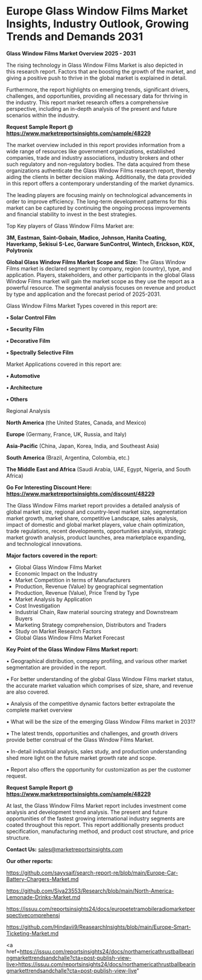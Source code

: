 # Europe Glass Window Films Market Insights, Industry Outlook, Growing Trends and Demands 2031

<Strong> Glass Window Films Market Overview 2025 - 2031</strong>

The rising technology in Glass Window Films Market is also depicted in this research report. Factors that are boosting the growth of the market, and giving a positive push to thrive in the global market is explained in detail.

Furthermore, the report highlights on emerging trends, significant drivers, challenges, and opportunities, providing all necessary data for thriving in the industry. This report market research offers a comprehensive perspective, including an in-depth analysis of the present and future scenarios within the industry.

<strong>Request Sample Report @ <a href=https://www.marketreportsinsights.com/sample/48229>https://www.marketreportsinsights.com/sample/48229</a></strong>

The market overview included in this report provides information from a wide range of resources like government organizations, established companies, trade and industry associations, industry brokers and other such regulatory and non-regulatory bodies. The data acquired from these organizations authenticate the Glass Window Films research report, thereby aiding the clients in better decision making. Additionally, the data provided in this report offers a contemporary understanding of the market dynamics.

The leading players are focusing mainly on technological advancements in order to improve efficiency. The long-term development patterns for this market can be captured by continuing the ongoing process improvements and financial stability to invest in the best strategies.

Top Key players of Glass Window Films Market are:

<strong>3M, Eastman, Saint-Gobain, Madico, Johnson, Hanita Coating, Haverkamp, Sekisui S-Lec, Garware SunControl, Wintech, Erickson, KDX, Polytronix</strong>

<strong><b>Global Glass Window Films Market Scope and Size:</b></strong>
The Glass Window Films market is declared segment by company, region (country), type, and application. Players, stakeholders, and other participants in the global Glass Window Films market will gain the market scope as they use the report as a powerful resource. The segmental analysis focuses on revenue and product by type and application and the forecast period of 2025-2031.

Glass Window Films Market Types covered in this report are:

<strong>•  Solar Control Film

•  Security Film

•  Decorative Film

•  Spectrally Selective Film</strong>

Market Applications covered in this report are:

<strong>•  Automotive

•  Architecture

•  Others</strong> 

Regional Analysis

<strong>North America</strong> (the United States, Canada, and Mexico)

<strong>Europe</strong> (Germany, France, UK, Russia, and Italy)

<strong>Asia-Pacific</strong> (China, Japan, Korea, India, and Southeast Asia)

<strong>South America</strong> (Brazil, Argentina, Colombia, etc.)

<strong>The Middle East and Africa</strong> (Saudi Arabia, UAE, Egypt, Nigeria, and South Africa)

<strong>Go For Interesting Discount Here: <a href=https://www.marketreportsinsights.com/discount/48229>https://www.marketreportsinsights.com/discount/48229</a></strong>

The Glass Window Films market report provides a detailed analysis of global market size, regional and country-level market size, segmentation market growth, market share, competitive Landscape, sales analysis, impact of domestic and global market players, value chain optimization, trade regulations, recent developments, opportunities analysis, strategic market growth analysis, product launches, area marketplace expanding, and technological innovations.

<strong><b>Major factors covered in the report:</b></strong>
<ul>
  <li>Global Glass Window Films Market </li>
  <li>Economic Impact on the Industry</li>
  <li>Market Competition in terms of Manufacturers</li>
  <li>Production, Revenue (Value) by geographical segmentation</li>
  <li>Production, Revenue (Value), Price Trend by Type</li>
  <li>Market Analysis by Application</li>
  <li>Cost Investigation</li>
  <li>Industrial Chain, Raw material sourcing strategy and Downstream Buyers</li>
  <li>Marketing Strategy comprehension, Distributors and Traders</li>
  <li>Study on Market Research Factors</li>
  <li>Global Glass Window Films Market Forecast</li>
</ul>

<strong><b>Key Point of the Glass Window Films Market report:</b></strong>

• Geographical distribution, company profiling, and various other market segmentation are provided in the report.

• For better understanding of the global Glass Window Films market status, the accurate market valuation which comprises of size, share, and revenue are also covered.

• Analysis of the competitive dynamic factors better extrapolate the complete market overview

• What will be the size of the emerging Glass Window Films market in 2031?

• The latest trends, opportunities and challenges, and growth drivers provide better construal of the Glass Window Films Market.

• In-detail industrial analysis, sales study, and production understanding shed more light on the future market growth rate and scope.

• Report also offers the opportunity for customization as per the customer request.

<strong>Request Sample Report @ <a href=https://www.marketreportsinsights.com/sample/48229>https://www.marketreportsinsights.com/sample/48229</a></strong>

At last, the Glass Window Films Market report includes investment come analysis and development trend analysis. The present and future opportunities of the fastest growing international industry segments are coated throughout this report. This report additionally presents product specification, manufacturing method, and product cost structure, and price structure.

<strong>Contact Us:</strong>
sales@marketreportsinsights.com

<strong>Our other reports:</strong>

<a href=https://github.com/sayysaif/search-report-re/blob/main/Europe-Car-Battery-Chargers-Market.md>https://github.com/sayysaif/search-report-re/blob/main/Europe-Car-Battery-Chargers-Market.md</a>

<a href=https://github.com/Siya23553/Research/blob/main/North-America-Lemonade-Drinks-Market.md>https://github.com/Siya23553/Research/blob/main/North-America-Lemonade-Drinks-Market.md</a>

<a href=https://issuu.com/reportsinsights24/docs/europetetramobileradiomarketperspectivecomprehensi>https://issuu.com/reportsinsights24/docs/europetetramobileradiomarketperspectivecomprehensi</a>

<a href=https://github.com/Hindavii9/ReasearchInsights/blob/main/Europe-Smart-Ticketing-Market.md>https://github.com/Hindavii9/ReasearchInsights/blob/main/Europe-Smart-Ticketing-Market.md</a>

<a href=https://issuu.com/reportsinsights24/docs/northamericathrustballbearingmarkettrendsandchalle?cta=post-publish-view-live>https://issuu.com/reportsinsights24/docs/northamericathrustballbearingmarkettrendsandchalle?cta=post-publish-view-live</a>"
